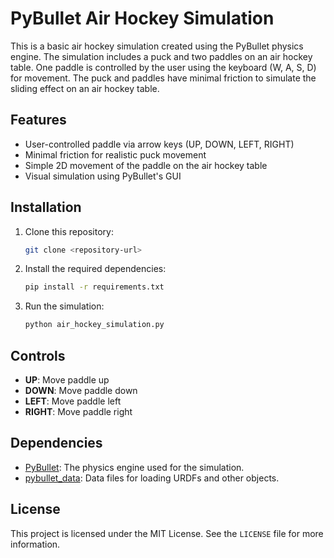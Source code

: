 # PyBullet Air Hockey Simulation

This is a basic air hockey simulation created using the PyBullet physics engine. The simulation includes a puck and two paddles on an air hockey table. One paddle is controlled by the user using the keyboard (W, A, S, D) for movement. The puck and paddles have minimal friction to simulate the sliding effect on an air hockey table.

## Features
- User-controlled paddle via arrow keys (UP, DOWN, LEFT, RIGHT)
- Minimal friction for realistic puck movement
- Simple 2D movement of the paddle on the air hockey table
- Visual simulation using PyBullet's GUI

## Installation

1. Clone this repository:
    ```bash
    git clone <repository-url>
    ```

2. Install the required dependencies:
    ```bash
    pip install -r requirements.txt
    ```

3. Run the simulation:
    ```bash
    python air_hockey_simulation.py
    ```

## Controls
- **UP**: Move paddle up
- **DOWN**: Move paddle down
- **LEFT**: Move paddle left
- **RIGHT**: Move paddle right

## Dependencies
- [PyBullet](https://github.com/bulletphysics/bullet3): The physics engine used for the simulation.
- [pybullet_data](https://github.com/bulletphysics/bullet3/tree/master/data): Data files for loading URDFs and other objects.

## License
This project is licensed under the MIT License. See the `LICENSE` file for more information.
